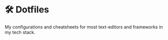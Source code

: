 # 🛠️ Dotfiles

My configurations and cheatsheets for most text-editors and frameworks in my tech stack.
